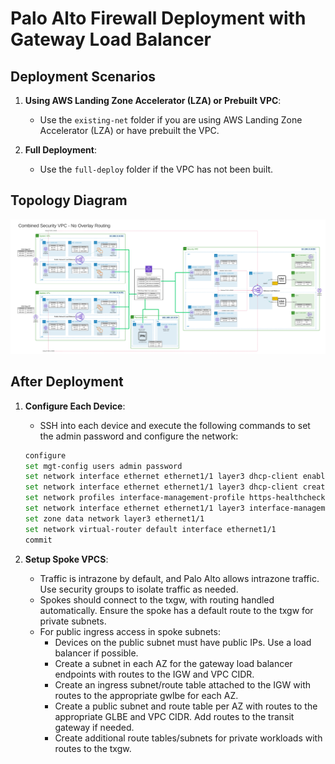 # Palo Alto Firewall Deployment with Gateway Load Balancer

## Deployment Scenarios

1. **Using AWS Landing Zone Accelerator (LZA) or Prebuilt VPC**:
    - Use the `existing-net` folder if you are using AWS Landing Zone Accelerator (LZA) or have prebuilt the VPC.

2. **Full Deployment**:
    - Use the `full-deploy` folder if the VPC has not been built.

## Topology Diagram

![Topology Diagram](topology.png)

## After Deployment

1. **Configure Each Device**:
    - SSH into each device and execute the following commands to set the admin password and configure the network:

    ```sh
    configure
    set mgt-config users admin password
    set network interface ethernet ethernet1/1 layer3 dhcp-client enable yes
    set network interface ethernet ethernet1/1 layer3 dhcp-client create-default-route yes
    set network profiles interface-management-profile https-healthcheck https yes
    set network interface ethernet ethernet1/1 layer3 interface-management-profile https-healthcheck
    set zone data network layer3 ethernet1/1
    set network virtual-router default interface ethernet1/1
    commit
    ```
2. **Setup Spoke VPCS**:
    - Traffic is intrazone by default, and Palo Alto allows intrazone traffic. Use security groups to isolate traffic as needed.
    - Spokes should connect to the txgw, with routing handled automatically. Ensure the spoke has a default route to the txgw for private subnets.
    - For public ingress access in spoke subnets:
      - Devices on the public subnet must have public IPs. Use a load balancer if possible.
      - Create a subnet in each AZ for the gateway load balancer endpoints with routes to the IGW and VPC CIDR.
      - Create an ingress subnet/route table attached to the IGW with routes to the appropriate gwlbe for each AZ.
      - Create a public subnet and route table per AZ with routes to the appropriate GLBE and VPC CIDR. Add routes to the transit gateway if needed.
      - Create additional route tables/subnets for private workloads with routes to the txgw.
